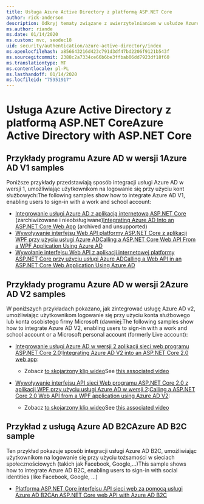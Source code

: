 ```yaml
---
title: Usługa Azure Active Directory z platformą ASP.NET Core
author: rick-anderson
description: Odkryj tematy związane z uwierzytelnianiem w usłudze Azure Active Directory w programie ASP.NET Core.
ms.author: riande
ms.date: 01/14/2020
ms.custom: mvc, seodec18
uid: security/authentication/azure-active-directory/index
ms.openlocfilehash: a856643216d423c791d3df47bd2206f9121b543f
ms.sourcegitcommit: 2388c2a7334ce66b6be3ffbab06dd7923df18f60
ms.translationtype: MT
ms.contentlocale: pl-PL
ms.lasthandoff: 01/14/2020
ms.locfileid: "75951917"
---
```

# <a name="azure-active-directory-with-aspnet-core"></a><span data-ttu-id="b225c-103">Usługa Azure Active Directory z platformą ASP.NET Core</span><span class="sxs-lookup"><span data-stu-id="b225c-103">Azure Active Directory with ASP.NET Core</span></span>

## <a name="azure-ad-v1-samples"></a><span data-ttu-id="b225c-104">Przykłady programu Azure AD w wersji 1</span><span class="sxs-lookup"><span data-stu-id="b225c-104">Azure AD V1 samples</span></span>

<span data-ttu-id="b225c-105">Poniższe przykłady przedstawiają sposób integracji usługi Azure AD w wersji 1, umożliwiając użytkownikom na logowanie się przy użyciu kont służbowych:</span><span class="sxs-lookup"><span data-stu-id="b225c-105">The following samples show how to integrate Azure AD V1, enabling users to sign-in with a work and school account:</span></span>
* <span data-ttu-id="b225c-106">[Integrowanie usługi Azure AD z aplikacją internetową ASP.NET Core](https://github.com/Azure-Samples/active-directory-dotnet-webapp-openidconnect-aspnetcore/tree/master) (zarchiwizowane i nieobsługiwane)</span><span class="sxs-lookup"><span data-stu-id="b225c-106">[Integrating Azure AD Into an ASP.NET Core Web App](https://github.com/Azure-Samples/active-directory-dotnet-webapp-openidconnect-aspnetcore/tree/master) (archived and unsupported)</span></span>
* [<span data-ttu-id="b225c-107">Wywoływanie interfejsu Web API platformy ASP.NET Core z aplikacji WPF przy użyciu usługi Azure AD</span><span class="sxs-lookup"><span data-stu-id="b225c-107">Calling a ASP.NET Core Web API From a WPF Application Using Azure AD</span></span>](https://github.com/Azure-Samples/active-directory-dotnet-native-aspnetcore)
* [<span data-ttu-id="b225c-108">Wywołanie interfejsu Web API z aplikacji internetowej platformy ASP.NET Core przy użyciu usługi Azure AD</span><span class="sxs-lookup"><span data-stu-id="b225c-108">Calling a Web API in an ASP.NET Core Web Application Using Azure AD</span></span>](https://azure.microsoft.com/documentation/samples/active-directory-dotnet-webapp-webapi-openidconnect-aspnetcore/)

## <a name="azure-ad-v2-samples"></a><span data-ttu-id="b225c-109">Przykłady programu Azure AD w wersji 2</span><span class="sxs-lookup"><span data-stu-id="b225c-109">Azure AD V2 samples</span></span>

<span data-ttu-id="b225c-110">W poniższych przykładach pokazano, jak zintegrować usługę Azure AD v2, umożliwiając użytkownikom logowanie się przy użyciu konta służbowego lub konta osobistego firmy Microsoft (dawniej:</span><span class="sxs-lookup"><span data-stu-id="b225c-110">The following samples show how to integrate Azure AD V2, enabling users to sign-in with a work and school account or a Microsoft personal account (formerly Live account):</span></span>
* <span data-ttu-id="b225c-111">[Integrowanie usługi Azure AD w wersji 2 aplikacji sieci web programu ASP.NET Core 2.0](https://github.com/Azure-Samples/active-directory-aspnetcore-webapp-openidconnect-v2):</span><span class="sxs-lookup"><span data-stu-id="b225c-111">[Integrating Azure AD V2 into an ASP.NET Core 2.0 web app](https://github.com/Azure-Samples/active-directory-aspnetcore-webapp-openidconnect-v2):</span></span> 
  * <span data-ttu-id="b225c-112">Zobacz [to skojarzony klip wideo](https://channel9.msdn.com/Events/Build/2018/THR5001)</span><span class="sxs-lookup"><span data-stu-id="b225c-112">See [this associated video](https://channel9.msdn.com/Events/Build/2018/THR5001)</span></span> 

* <span data-ttu-id="b225c-113">[Wywoływanie interfejsu API sieci Web programu ASP.NET Core 2.0 z aplikacji WPF przy użyciu usługi Azure AD w wersji 2](https://github.com/azure-samples/active-directory-dotnet-native-aspnetcore-v2):</span><span class="sxs-lookup"><span data-stu-id="b225c-113">[Calling a ASP.NET Core 2.0 Web API from a WPF application using Azure AD V2](https://github.com/azure-samples/active-directory-dotnet-native-aspnetcore-v2):</span></span> 
  * <span data-ttu-id="b225c-114">Zobacz [to skojarzony klip wideo](https://channel9.msdn.com/Events/Build/2018/THR5000)</span><span class="sxs-lookup"><span data-stu-id="b225c-114">See [this associated video](https://channel9.msdn.com/Events/Build/2018/THR5000)</span></span>

## <a name="azure-ad-b2c-sample"></a><span data-ttu-id="b225c-115">Przykład z usługą Azure AD B2C</span><span class="sxs-lookup"><span data-stu-id="b225c-115">Azure AD B2C sample</span></span>

<span data-ttu-id="b225c-116">Ten przykład pokazuje sposób integracji usługi Azure AD B2C, umożliwiając użytkownikom na logowanie się przy użyciu tożsamości w sieciach społecznościowych (takich jak Facebook, Google,...)</span><span class="sxs-lookup"><span data-stu-id="b225c-116">This sample shows how to integrate Azure AD B2C, enabling users to sign-in with social identities (like Facebook, Google, ...)</span></span>
* [<span data-ttu-id="b225c-117">Platforma ASP.NET Core interfejsu API sieci web za pomocą usługi Azure AD B2C</span><span class="sxs-lookup"><span data-stu-id="b225c-117">An ASP.NET Core web API with Azure AD B2C</span></span>](https://azure.microsoft.com/resources/samples/active-directory-b2c-dotnetcore-webapi/)
